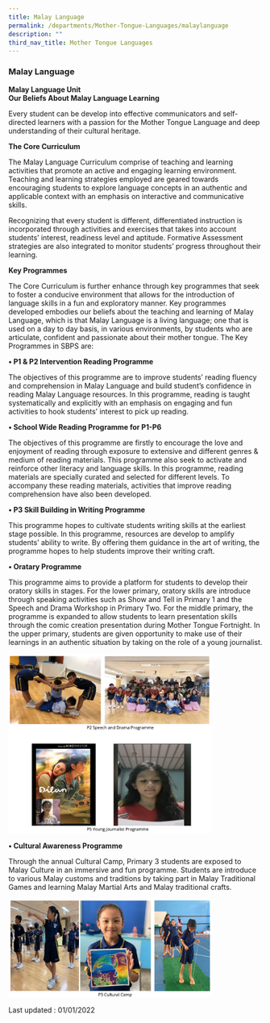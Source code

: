 ```yaml
---
title: Malay Language
permalink: /departments/Mother-Tongue-Languages/malaylanguage
description: ""
third_nav_title: Mother Tongue Languages
---
```

### Malay Language

**Malay Language Unit**  
**Our Beliefs About Malay Language Learning**  
  

Every student can be develop into effective communicators and self-directed learners with a passion for the Mother Tongue Language and deep understanding of their cultural heritage.

**The Core Curriculum**  

The Malay Language Curriculum comprise of teaching and learning activities that promote an active and engaging learning environment. Teaching and learning strategies employed are geared towards encouraging students to explore language concepts in an authentic and applicable context with an emphasis on interactive and communicative skills.

Recognizing that every student is different, differentiated instruction is incorporated through activities and exercises that takes into account students’ interest, readiness level and aptitude. Formative Assessment strategies are also integrated to monitor students’ progress throughout their learning.

  
**Key Programmes**  

The Core Curriculum is further enhance through key programmes that seek to foster a conducive environment that allows for the introduction of language skills in a fun and exploratory manner. Key programmes developed embodies our beliefs about the teaching and learning of Malay Language, which is that Malay Language is a living language; one that is used on a day to day basis, in various environments, by students who are articulate, confident and passionate about their mother tongue. The Key Programmes in SBPS are:

**• P1 & P2 Intervention Reading Programme**

The objectives of this programme are to improve students’ reading fluency and comprehension in Malay Language and build student’s confidence in reading Malay Language resources. In this programme, reading is taught systematically and explicitly with an emphasis on engaging and fun activities to hook students’ interest to pick up reading.

**• School Wide Reading Programme for P1-P6**

The objectives of this programme are firstly to encourage the love and enjoyment of reading through exposure to extensive and different genres & medium of reading materials. This programme also seek to activate and reinforce other literacy and language skills. In this programme, reading materials are specially curated and selected for different levels. To accompany these reading materials, activities that improve reading comprehension have also been developed.

**• P3 Skill Building in Writing Programme**

This programme hopes to cultivate students writing skills at the earliest stage possible. In this programme, resources are develop to amplify students’ ability to write. By offering them guidance in the art of writing, the programme hopes to help students improve their writing craft.

**• Oratary Programme**

This programme aims to provide a platform for students to develop their oratory skills in stages. For the lower primary, oratory skills are introduce through speaking activities such as Show and Tell in Primary 1 and the Speech and Drama Workshop in Primary Two. For the middle primary, the programme is expanded to allow students to learn presentation skills through the comic creation presentation during Mother Tongue Fortnight. In the upper primary, students are given opportunity to make use of their learnings in an authentic situation by taking on the role of a young journalist.

<img src="/images/ml1.png" 
     style="width:80%">

**• Cultural Awareness Programme**  

Through the annual Cultural Camp, Primary 3 students are exposed to Malay Culture in an immersive and fun programme. Students are introduce to various Malay customs and traditions by taking part in Malay Traditional Games and learning Malay Martial Arts and Malay traditional crafts.

<img src="/images/ml2.png" 
     style="width:80%">

Last updated : 01/01/2022